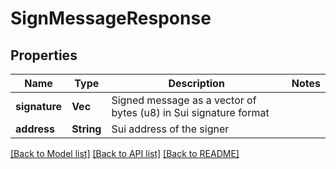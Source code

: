 # SignMessageResponse

## Properties

Name | Type | Description | Notes
------------ | ------------- | ------------- | -------------
**signature** | **Vec<i32>** | Signed message as a vector of bytes (u8) in Sui signature format | 
**address** | **String** | Sui address of the signer | 

[[Back to Model list]](../README.md#documentation-for-models) [[Back to API list]](../README.md#documentation-for-api-endpoints) [[Back to README]](../README.md)


